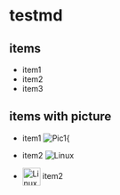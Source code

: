 # testmd

## items

* item1
* item2
* item3

## items with picture

* item1
![Pic1](https://www.linux.org/styles/uix/uix/logo.png?raw=true){


* item2 <img src="https://www.linux.org/styles/uix/uix/logo.png" alt="Linux" style="vertical-align: top;" />

* <img src="https://www.linux.org/styles/uix/uix/logo.png" alt="Linux" style="vertical-align: middle;" height="32" /> item2 



